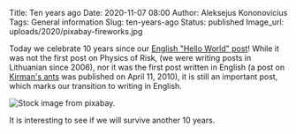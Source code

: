 Title: Ten years ago
Date: 2020-11-07 08:00
Author: Aleksejus Kononovicius
Tags: General information
Slug: ten-years-ago
Status: published
Image_url: uploads/2020/pixabay-fireworks.jpg

Today we celebrate 10 years since our
[English "Hello World" post]({filename}/articles/2010/hello-world.md)! While
it was not the first post on Physics of Risk, (we were writing posts in
Lithuanian since 2006), nor it was the first post written in English (a post
on [Kirman's ants]({filename}/articles/2010/kirman-ants.md) was published on
April 11, 2010), it is still an important post, which marks our transition to
writing in English.

![Stock image from pixabay.](/uploads/2020/pixabay-fireworks.jpg "Stock image
from pixabay.")

It is interesting to see if we will survive another 10 years.
